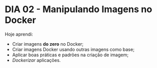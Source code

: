 # DIA 02 - Manipulando Imagens no Docker

Hoje aprendi:

- Criar imagens **do zero** no Docker;
- Criar imagens Docker usando outras imagens como base;
- Aplicar boas práticas e padrões na criação de imagem;
- *Dockerizar* aplicações.
